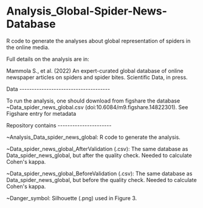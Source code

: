 # Analysis_Global-Spider-News-Database

R code to generate the analyses about global representation of spiders in the online media.

Full details on the analysis are in:

Mammola S., et al. (2022) An expert-curated global database of online newspaper articles on spiders and spider bites. Scientific Data, in press.

Data -------------------------------------

To run the analysis, one should download from figshare the database ~Data_spider_news_global.csv (doi:10.6084/m9.figshare.14822301). See Figshare entry for metadata


Repository contains ----------------------

~Analysis_Data_spider_news_global: R code to generate the analysis.

~Data_spider_news_global_AfterValidation (.csv): The same database as Data_spider_news_global, but after the quality check. Needed to calculate Cohen's kappa.

~Data_spider_news_global_BeforeValidation (.csv): The same database as Data_spider_news_global, but before the quality check. Needed to calculate Cohen's kappa.

~Danger_symbol: Silhouette (.png) used in Figure 3.
